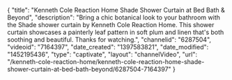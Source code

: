 {
    "title": "Kenneth Cole Reaction Home Shade Shower Curtain at Bed Bath & Beyond",
    "description": "Bring a chic botanical look to your bathroom with the Shade shower curtain by Kenneth Cole Reaction Home. This shower curtain showcases a painterly leaf pattern in soft plum and linen that's both soothing and beautiful. Thanks for watching.",
    "channelid": "6287504",
    "videoid": "7164397",
    "date_created": "1397583821",
    "date_modified": "1452195436",
    "type": "captivate",
    "layout": "channelVideo",
    "url": "\/kenneth-cole-reaction-home\/kenneth-cole-reaction-home-shade-shower-curtain-at-bed-bath-beyond\/6287504-7164397"
}